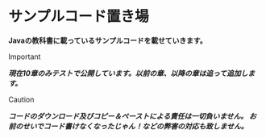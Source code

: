 # サンプルコード置き場
**Javaの教科書に載っているサンプルコードを載せていきます。**

>[!important] 
>***現在10章のみテストで公開しています。以前の章、以降の章は追って追加します。***

>[!caution] 
>***コードのダウンロード及びコピー＆ペーストによる責任は一切負いません。
お前のせいでコード書けなくなったじゃん！などの弊害の対応も致しません。***
